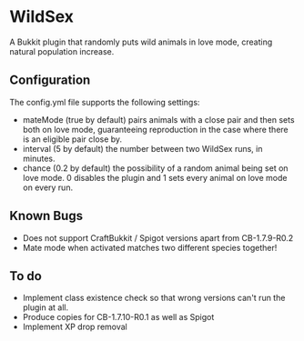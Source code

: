 WildSex
=======

A Bukkit plugin that randomly puts wild animals in love mode, creating natural population increase.

Configuration
-------------
The config.yml file supports the following settings:

* mateMode (true by default) pairs animals with a close pair and then sets both on love mode, guaranteeing reproduction in the case where there is an eligible pair close by.
* interval (5 by default) the number between two WildSex runs, in minutes.
* chance (0.2 by default) the possibility of a random animal being set on love mode. 0 disables the plugin and 1 sets every animal on love mode on every run.

Known Bugs
----------
* Does not support CraftBukkit / Spigot versions apart from CB-1.7.9-R0.2
* Mate mode when activated matches two different species together!

To do
----------
* Implement class existence check so that wrong versions can't run the plugin at all.
* Produce copies for CB-1.7.10-R0.1 as well as Spigot
* Implement XP drop removal
